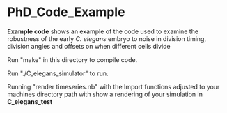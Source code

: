 # PhD_Code_Example

**Example code** shows an example of the code used to examine the robustness of the early _C._ _elegans_ embryo to noise in division timing, division angles and offsets on when different cells divide

Run "make" in this directory to compile code. 

Run "./C_elegans_simulator" to run.

Running "render timeseries.nb" with the Import functions adjusted to your machines directory path with show a rendering of your simulation in **C_elegans_test**
